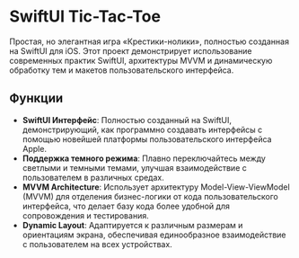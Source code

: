 # SwiftUI Tic-Tac-Toe

Простая, но элегантная игра «Крестики-нолики», полностью созданная на SwiftUI для iOS. Этот проект демонстрирует использование современных практик SwiftUI, архитектуры MVVM и динамическую обработку тем и макетов пользовательского интерфейса.

## Функции

- **SwiftUI Интерфейс**: Полностью созданный на SwiftUI, демонстрирующий, как программно создавать интерфейсы с помощью новейшей платформы пользовательского интерфейса Apple.
- **Поддержка темного режима**: Плавно переключайтесь между светлыми и темными темами, улучшая взаимодействие с пользователем в различных средах.
- **MVVM Architecture**: Использует архитектуру Model-View-ViewModel (MVVM) для отделения бизнес-логики от кода пользовательского интерфейса, что делает базу кода более удобной для сопровождения и тестирования.
- **Dynamic Layout**: Адаптируется к различным размерам и ориентациям экрана, обеспечивая единообразное взаимодействие с пользователем на всех устройствах.


